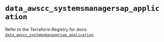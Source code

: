 # `data_awscc_systemsmanagersap_application`

Refer to the Terraform Registry for docs: [`data_awscc_systemsmanagersap_application`](https://registry.terraform.io/providers/hashicorp/awscc/0.70.0/docs/data-sources/systemsmanagersap_application).
